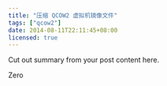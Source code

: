 ```yaml
---
title: "压缩 QCOW2 虚拟机镜像文件"
tags: ["qcow2"]
date: 2014-08-11T22:11:45+08:00
licensed: true
---
```


Cut out summary from your post content here.

<!--more-->

Zero
